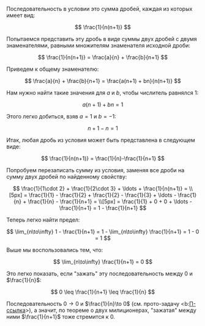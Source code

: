 Последовательность в условии это сумма дробей, каждая из которых имеет вид:

$$ \frac{1}{n(n+1)} $$

Попытаемся представить эту дробь в виде суммы двух дробей с двумя знаменателями, равными множителям знаменателя исходной дроби:

$$ \frac{1}{n(n+1)} = \frac{a}{n} + \frac{b}{n+1} $$

Приведем к общему знаменателю:

$$ \frac{a}{n} + \frac{b}{n+1} = \frac{a(n+1) + bn}{n(n+1)} $$

Нам нужно найти такие значения для $a$ и $b$, чтобы числитель равнялся $1$:

$$ a(n+1) + bn = 1 $$

Этого легко добиться, взяв $a=1$ и $b=-1$:

$$ n+1 - n = 1 $$

Итак, любая дробь из условия может быть представлена в следующем виде:

$$ \frac{1}{n(n+1)} = \frac{1}{n}-\frac{1}{n+1} $$

Попробуем перезаписать сумму из условия, заменяя все дроби на сумму двух дробей по найденному свойству:

$$
    \frac{1}{1\cdot 2} + \frac{1}{2\cdot 3} + \ldots + \frac{1}{n(n+1)} = \\[5px]
    = \frac{1}{1} - \frac{1}{2} + \frac{1}{2} - \frac{1}{3} + \ldots - \frac{1}{n} + \frac{1}{n} - \frac{1}{n+1} = \\[5px]
    = \frac{1}{1} + 0 + 0 + \ldots - \frac{1}{n+1} = 1 - \frac{1}{n+1}
$$

Теперь легко найти предел:

$$ \lim_{n\to\infty} 1 - \frac{1}{n+1} = 1 - \lim_{n\to\infty} \frac{1}{n+1} = 1 - 0 = 1 $$

Выше мы воспользовались тем, что:

$$ \lim_{n\to\infty} \frac{1}{n+1} = 0 $$

Это легко показать, если "зажать" эту последовательность между $0$ и $\frac{1}{n}$:

$$ 0 \leq \frac{1}{n+1} \leq \frac{1}{n} $$

Последовательность $0\to 0$ и $\frac{1}{n}\to 0$ (см. прото-задачу <b:[П-ссылка](advanced/proto/sequence-lim/elementary)>), а значит, по теореме о двух милиционерах, "зажатая" между ними $\frac{1}{n+1}$ тоже стремится к $0$.